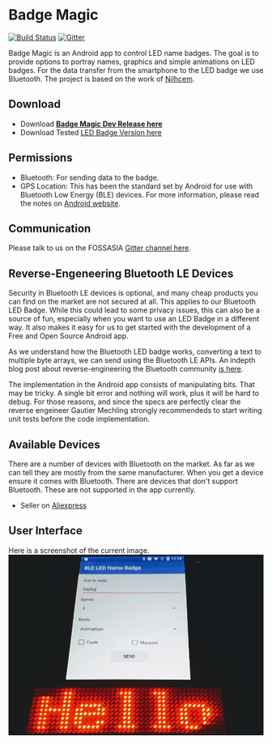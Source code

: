 # Badge Magic
[![Build Status](https://travis-ci.org/fossasia/badge-magic-android.svg?branch=development)](https://travis-ci.org/fossasia/badge-magic-android)
[![Gitter](https://img.shields.io/badge/chat-on%20gitter-ff006f.svg?style=flat-square)](https://gitter.im/fossasia/fossasia)

Badge Magic is an Android app to control LED name badges. The goal is to provide options to portray names, graphics and simple animations on LED badges. For the data transfer from the smartphone to the LED badge we use Bluetooth. The project is based on the work of [Nilhcem](https://github.com/Nilhcem).

## Download

* Download **[Badge Magic Dev Release here](https://github.com/fossasia/badge-magic-android/blob/apk/badge-magic-dev-release.apk)**
* Download Tested [LED Badge Version here](https://github.com/fossasia/badge-magic-android/blob/apk/LED-badge-dev.apk)

## Permissions
* Bluetooth: For sending data to the badge.
* GPS Location: This has been the standard set by Android for use with Bluetooth Low Energy (BLE) devices. For more information, please read the notes on [Android website](https://source.android.com/devices/bluetooth/ble).

## Communication

Please talk to us on the FOSSASIA [Gitter channel here](https://gitter.im/fossasia/fossasia).

## Reverse-Engeneering Bluetooth LE Devices

Security in Bluetooth LE devices is optional, and many cheap products you can find on the market are not secured at all. This applies to our Bluetooth LED Badge. While this could lead to some privacy issues, this can also be a source of fun, especially when you want to use an LED Badge in a different way. It also makes it easy for us to get started with the development of a Free and Open Source Android app. 

As we understand how the Bluetooth LED badge works, converting a text to multiple byte arrays, we can send using the Bluetooth LE APIs. An indepth blog post about reverse-engineering the Bluetooth community [is here](http://nilhcem.com/iot/reverse-engineering-bluetooth-led-name-badge). 

The implementation in the Android app consists of manipulating bits. That may be tricky. A single bit error and nothing will work, plus it will be hard to debug. For those reasons, and since the specs are perfectly clear the reverse engeineer Gautier Mechling strongly recommendeds to start writing unit tests before the code implementation. 

## Available Devices

There are a number of devices with Bluetooth on the market. As far as we can tell they are mostly from the same manufacturer. When you get a device ensure it comes with Bluetooth. There are devices that don't support Bluetooth. These are not supported in the app currently.
* Seller on [Aliexpress](https://www.aliexpress.com/item/led-badge-name-tagName-Tag-MECO-LED-Name-Badge-reuseable-Price-Tag-rechargeable-name-Tape/32705418517.html?spm=2114.search0104.3.18.5bb35004DxLzCU&ws_ab_test=searchweb0_0,searchweb201602_2_10320_10065_10068_10547_319_317_10696_10084_453_454_10083_10618_10304_10307_10820_537_536_10843_10059_10884_10887_100031_321_322_10103,searchweb201603_51,ppcSwitch_0&algo_expid=d5985b4e-b90f-4049-8643-a1d9e2c1a6c7-2&algo_pvid=d5985b4e-b90f-4049-8643-a1d9e2c1a6c7)

## User Interface

Here is a screenshot of the current image.
![Screenshot](./docs/images/badge-magic-screenshot.jpg)
